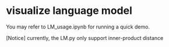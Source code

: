 # visualize language model
You may refer to LM_usage.ipynb for running a quick demo.

[Notice] currently, the LM.py only support inner-product distance
